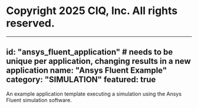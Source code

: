 # Copyright 2025 CIQ, Inc. All rights reserved.
---
id: "ansys_fluent_application" # needs to be **unique** per application, changing results in a new application
name: "Ansys Fluent Example"
category: "SIMULATION"
featured: true
---
An example application template executing a simulation using the Ansys Fluent simulation software.
